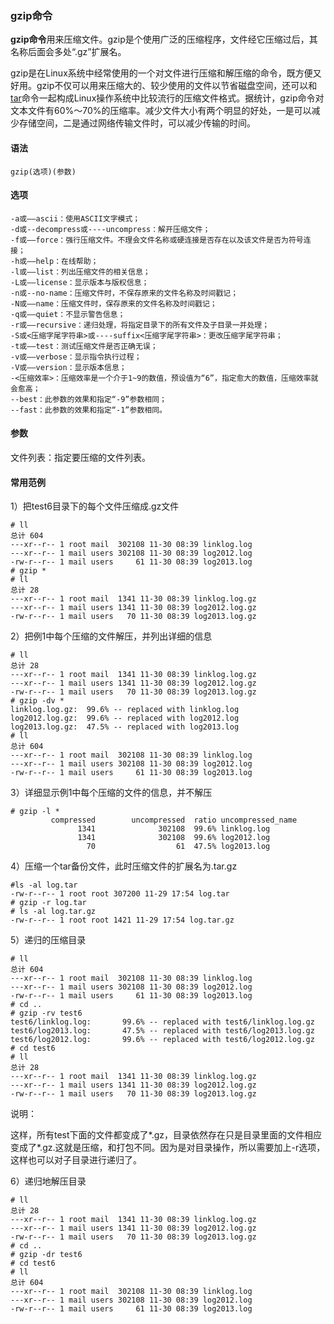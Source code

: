 ### gzip命令

**gzip命令**用来压缩文件。gzip是个使用广泛的压缩程序，文件经它压缩过后，其名称后面会多处“.gz”扩展名。

gzip是在Linux系统中经常使用的一个对文件进行压缩和解压缩的命令，既方便又好用。gzip不仅可以用来压缩大的、较少使用的文件以节省磁盘空间，还可以和[tar](http://man.linuxde.net/tar)命令一起构成Linux操作系统中比较流行的压缩文件格式。据统计，gzip命令对文本文件有60%～70%的压缩率。减少文件大小有两个明显的好处，一是可以减少存储空间，二是通过网络传输文件时，可以减少传输的时间。

#### 语法

`gzip(选项)(参数)`

#### 选项

```
-a或——ascii：使用ASCII文字模式；
-d或--decompress或----uncompress：解开压缩文件；
-f或——force：强行压缩文件。不理会文件名称或硬连接是否存在以及该文件是否为符号连接；
-h或——help：在线帮助；
-l或——list：列出压缩文件的相关信息；
-L或——license：显示版本与版权信息；
-n或--no-name：压缩文件时，不保存原来的文件名称及时间戳记；
-N或——name：压缩文件时，保存原来的文件名称及时间戳记；
-q或——quiet：不显示警告信息；
-r或——recursive：递归处理，将指定目录下的所有文件及子目录一并处理；
-S或<压缩字尾字符串>或----suffix<压缩字尾字符串>：更改压缩字尾字符串；
-t或——test：测试压缩文件是否正确无误；
-v或——verbose：显示指令执行过程；
-V或——version：显示版本信息；
-<压缩效率>：压缩效率是一个介于1~9的数值，预设值为“6”，指定愈大的数值，压缩效率就会愈高；
--best：此参数的效果和指定“-9”参数相同；
--fast：此参数的效果和指定“-1”参数相同。
```

#### 参数

文件列表：指定要压缩的文件列表。

#### 常用范例

1）把test6目录下的每个文件压缩成.gz文件

```
# ll
总计 604
---xr--r-- 1 root mail  302108 11-30 08:39 linklog.log
---xr--r-- 1 mail users 302108 11-30 08:39 log2012.log
-rw-r--r-- 1 mail users     61 11-30 08:39 log2013.log
# gzip *
# ll
总计 28
---xr--r-- 1 root mail  1341 11-30 08:39 linklog.log.gz
---xr--r-- 1 mail users 1341 11-30 08:39 log2012.log.gz
-rw-r--r-- 1 mail users   70 11-30 08:39 log2013.log.gz
```

2）把例1中每个压缩的文件解压，并列出详细的信息

```
# ll
总计 28
---xr--r-- 1 root mail  1341 11-30 08:39 linklog.log.gz
---xr--r-- 1 mail users 1341 11-30 08:39 log2012.log.gz
-rw-r--r-- 1 mail users   70 11-30 08:39 log2013.log.gz
# gzip -dv *
linklog.log.gz:  99.6% -- replaced with linklog.log
log2012.log.gz:  99.6% -- replaced with log2012.log
log2013.log.gz:  47.5% -- replaced with log2013.log
# ll
总计 604
---xr--r-- 1 root mail  302108 11-30 08:39 linklog.log
---xr--r-- 1 mail users 302108 11-30 08:39 log2012.log
-rw-r--r-- 1 mail users     61 11-30 08:39 log2013.log
```

3）详细显示例1中每个压缩的文件的信息，并不解压

```
# gzip -l *
         compressed        uncompressed  ratio uncompressed_name
               1341              302108  99.6% linklog.log
               1341              302108  99.6% log2012.log
                 70                  61  47.5% log2013.log
```

4）压缩一个tar备份文件，此时压缩文件的扩展名为.tar.gz

```
#ls -al log.tar
-rw-r--r-- 1 root root 307200 11-29 17:54 log.tar
# gzip -r log.tar
# ls -al log.tar.gz 
-rw-r--r-- 1 root root 1421 11-29 17:54 log.tar.gz
```

5）递归的压缩目录

```
# ll
总计 604
---xr--r-- 1 root mail  302108 11-30 08:39 linklog.log
---xr--r-- 1 mail users 302108 11-30 08:39 log2012.log
-rw-r--r-- 1 mail users     61 11-30 08:39 log2013.log
# cd ..
# gzip -rv test6
test6/linklog.log:       99.6% -- replaced with test6/linklog.log.gz
test6/log2013.log:       47.5% -- replaced with test6/log2013.log.gz
test6/log2012.log:       99.6% -- replaced with test6/log2012.log.gz
# cd test6
# ll
总计 28
---xr--r-- 1 root mail  1341 11-30 08:39 linklog.log.gz
---xr--r-- 1 mail users 1341 11-30 08:39 log2012.log.gz
-rw-r--r-- 1 mail users   70 11-30 08:39 log2013.log.gz
```

说明：

这样，所有test下面的文件都变成了*.gz，目录依然存在只是目录里面的文件相应变成了*.gz.这就是压缩，和打包不同。因为是对目录操作，所以需要加上-r选项，这样也可以对子目录进行递归了。 

6）递归地解压目录

```
# ll
总计 28
---xr--r-- 1 root mail  1341 11-30 08:39 linklog.log.gz
---xr--r-- 1 mail users 1341 11-30 08:39 log2012.log.gz
-rw-r--r-- 1 mail users   70 11-30 08:39 log2013.log.gz
# cd ..
# gzip -dr test6
# cd test6
# ll
总计 604
---xr--r-- 1 root mail  302108 11-30 08:39 linklog.log
---xr--r-- 1 mail users 302108 11-30 08:39 log2012.log
-rw-r--r-- 1 mail users     61 11-30 08:39 log2013.log
```
